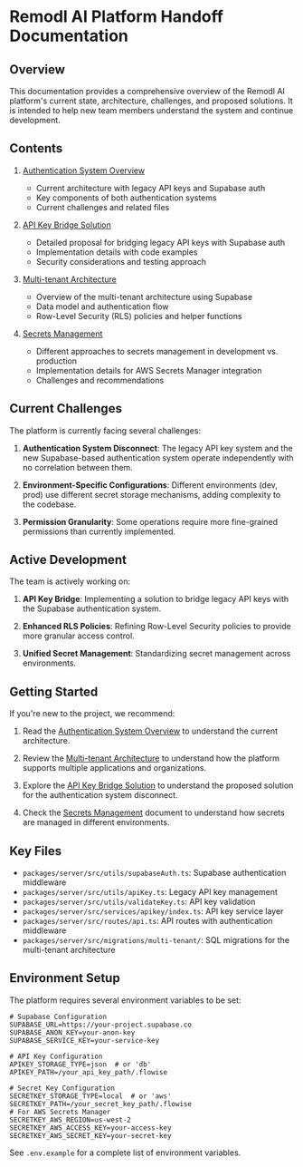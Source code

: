 # Remodl AI Platform Handoff Documentation

## Overview

This documentation provides a comprehensive overview of the Remodl AI platform's current state, architecture, challenges, and proposed solutions. It is intended to help new team members understand the system and continue development.

## Contents

1. [Authentication System Overview](01_authentication_system_overview.md)
   - Current architecture with legacy API keys and Supabase auth
   - Key components of both authentication systems
   - Current challenges and related files

2. [API Key Bridge Solution](02_api_key_bridge_solution.md)
   - Detailed proposal for bridging legacy API keys with Supabase auth
   - Implementation details with code examples
   - Security considerations and testing approach

3. [Multi-tenant Architecture](03_multi_tenant_architecture.md)
   - Overview of the multi-tenant architecture using Supabase
   - Data model and authentication flow
   - Row-Level Security (RLS) policies and helper functions

4. [Secrets Management](04_secrets_management.md)
   - Different approaches to secrets management in development vs. production
   - Implementation details for AWS Secrets Manager integration
   - Challenges and recommendations

## Current Challenges

The platform is currently facing several challenges:

1. **Authentication System Disconnect**: The legacy API key system and the new Supabase-based authentication system operate independently with no correlation between them.

2. **Environment-Specific Configurations**: Different environments (dev, prod) use different secret storage mechanisms, adding complexity to the codebase.

3. **Permission Granularity**: Some operations require more fine-grained permissions than currently implemented.

## Active Development

The team is actively working on:

1. **API Key Bridge**: Implementing a solution to bridge legacy API keys with the Supabase authentication system.

2. **Enhanced RLS Policies**: Refining Row-Level Security policies to provide more granular access control.

3. **Unified Secret Management**: Standardizing secret management across environments.

## Getting Started

If you're new to the project, we recommend:

1. Read the [Authentication System Overview](01_authentication_system_overview.md) to understand the current architecture.

2. Review the [Multi-tenant Architecture](03_multi_tenant_architecture.md) to understand how the platform supports multiple applications and organizations.

3. Explore the [API Key Bridge Solution](02_api_key_bridge_solution.md) to understand the proposed solution for the authentication system disconnect.

4. Check the [Secrets Management](04_secrets_management.md) document to understand how secrets are managed in different environments.

## Key Files

- `packages/server/src/utils/supabaseAuth.ts`: Supabase authentication middleware
- `packages/server/src/utils/apiKey.ts`: Legacy API key management
- `packages/server/src/utils/validateKey.ts`: API key validation
- `packages/server/src/services/apikey/index.ts`: API key service layer
- `packages/server/src/routes/api.ts`: API routes with authentication middleware
- `packages/server/src/migrations/multi-tenant/`: SQL migrations for the multi-tenant architecture

## Environment Setup

The platform requires several environment variables to be set:

```
# Supabase Configuration
SUPABASE_URL=https://your-project.supabase.co
SUPABASE_ANON_KEY=your-anon-key
SUPABASE_SERVICE_KEY=your-service-key

# API Key Configuration
APIKEY_STORAGE_TYPE=json  # or 'db'
APIKEY_PATH=/your_api_key_path/.flowise

# Secret Key Configuration
SECRETKEY_STORAGE_TYPE=local  # or 'aws'
SECRETKEY_PATH=/your_secret_key_path/.flowise
# For AWS Secrets Manager
SECRETKEY_AWS_REGION=us-west-2
SECRETKEY_AWS_ACCESS_KEY=your-access-key
SECRETKEY_AWS_SECRET_KEY=your-secret-key
```

See `.env.example` for a complete list of environment variables. 